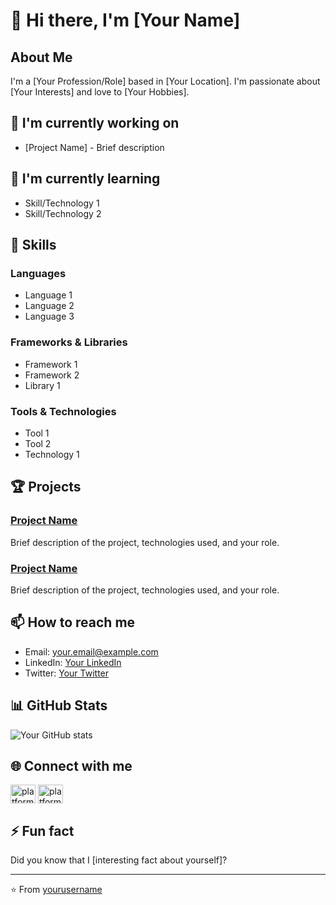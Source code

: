 # 👋 Hi there, I'm [Your Name]

## About Me
<!-- A brief introduction about yourself, your background, and what you're passionate about -->
I'm a [Your Profession/Role] based in [Your Location]. I'm passionate about [Your Interests] and love to [Your Hobbies].

## 🔭 I'm currently working on
<!-- Share what project(s) you're currently focused on -->
- [Project Name] - Brief description

## 🌱 I'm currently learning
<!-- Technologies or skills you're currently learning -->
- Skill/Technology 1
- Skill/Technology 2

## 💼 Skills
<!-- Your technical skills, tools, languages, etc. -->
### Languages
- Language 1
- Language 2
- Language 3

### Frameworks & Libraries
- Framework 1
- Framework 2
- Library 1

### Tools & Technologies
- Tool 1
- Tool 2
- Technology 1

## 🏆 Projects
<!-- Highlight your key projects with links -->
### [Project Name](project-link)
Brief description of the project, technologies used, and your role.

### [Project Name](project-link)
Brief description of the project, technologies used, and your role.

## 📫 How to reach me
<!-- Your contact information and social media links -->
- Email: [your.email@example.com](mailto:your.email@example.com)
- LinkedIn: [Your LinkedIn](your-linkedin-url)
- Twitter: [Your Twitter](your-twitter-url)

## 📊 GitHub Stats
<!-- You can use shields.io or GitHub stats cards here -->
![Your GitHub stats](https://github-readme-stats.vercel.app/api?username=yourusername&show_icons=true&theme=radical)

## 🌐 Connect with me
<!-- Additional social media or platforms -->
<p align="left">
  <a href="your-link" target="blank"><img align="center" src="icon-url" alt="platform" height="30" width="40" /></a>
  <a href="your-link" target="blank"><img align="center" src="icon-url" alt="platform" height="30" width="40" /></a>
</p>

## ⚡ Fun fact
<!-- Share something interesting about yourself -->
Did you know that I [interesting fact about yourself]?

<!-- Optional sections you might want to add: -->
<!-- ## 📝 Latest Blog Posts -->
<!-- ## 🎯 Goals for this year -->
<!-- ## 📚 Books I'm reading -->

---
⭐️ From [yourusername](https://github.com/yourusername)
